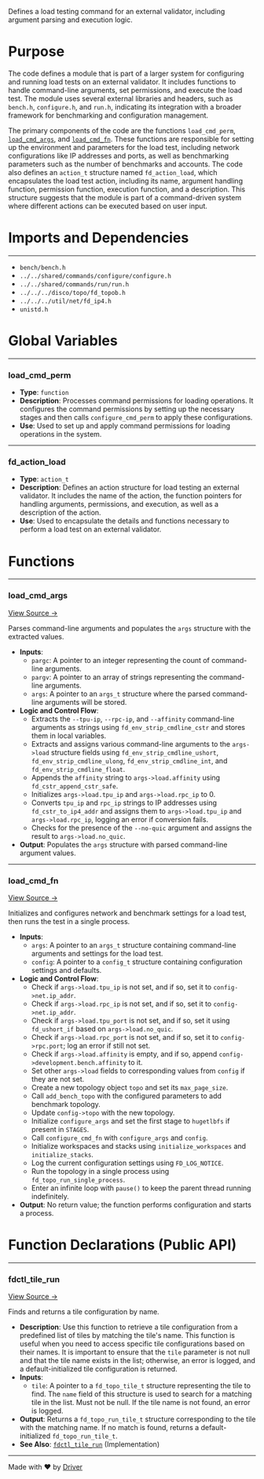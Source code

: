 <!--------------------------------------------------------------------------------->
<!-- IMPORTANT: This file is auto-generated by Driver (https://driver.ai). -------->
<!-- Manual edits may be overwritten on future commits. --------------------------->
<!--------------------------------------------------------------------------------->

Defines a load testing command for an external validator, including argument parsing and execution logic.

# Purpose
The code defines a module that is part of a larger system for configuring and running load tests on an external validator. It includes functions to handle command-line arguments, set permissions, and execute the load test. The module uses several external libraries and headers, such as `bench.h`, `configure.h`, and `run.h`, indicating its integration with a broader framework for benchmarking and configuration management.

The primary components of the code are the functions `load_cmd_perm`, [`load_cmd_args`](<#load_cmd_args>), and [`load_cmd_fn`](<#load_cmd_fn>). These functions are responsible for setting up the environment and parameters for the load test, including network configurations like IP addresses and ports, as well as benchmarking parameters such as the number of benchmarks and accounts. The code also defines an `action_t` structure named `fd_action_load`, which encapsulates the load test action, including its name, argument handling function, permission function, execution function, and a description. This structure suggests that the module is part of a command-driven system where different actions can be executed based on user input.
# Imports and Dependencies

---
- `bench/bench.h`
- `../../shared/commands/configure/configure.h`
- `../../shared/commands/run/run.h`
- `../../../disco/topo/fd_topob.h`
- `../../../util/net/fd_ip4.h`
- `unistd.h`


# Global Variables

---
### load\_cmd\_perm
- **Type**: `function`
- **Description**: Processes command permissions for loading operations. It configures the command permissions by setting up the necessary stages and then calls `configure_cmd_perm` to apply these configurations.
- **Use**: Used to set up and apply command permissions for loading operations in the system.


---
### fd\_action\_load
- **Type**: ``action_t``
- **Description**: Defines an action structure for load testing an external validator. It includes the name of the action, the function pointers for handling arguments, permissions, and execution, as well as a description of the action.
- **Use**: Used to encapsulate the details and functions necessary to perform a load test on an external validator.


# Functions

---
### load\_cmd\_args<!-- {{#callable:load_cmd_args}} -->
[View Source →](<../../../../../../src/app/shared_dev/commands/load.c#L29>)

Parses command-line arguments and populates the `args` structure with the extracted values.
- **Inputs**:
    - `pargc`: A pointer to an integer representing the count of command-line arguments.
    - `pargv`: A pointer to an array of strings representing the command-line arguments.
    - `args`: A pointer to an `args_t` structure where the parsed command-line arguments will be stored.
- **Logic and Control Flow**:
    - Extracts the `--tpu-ip`, `--rpc-ip`, and `--affinity` command-line arguments as strings using `fd_env_strip_cmdline_cstr` and stores them in local variables.
    - Extracts and assigns various command-line arguments to the `args->load` structure fields using `fd_env_strip_cmdline_ushort`, `fd_env_strip_cmdline_ulong`, `fd_env_strip_cmdline_int`, and `fd_env_strip_cmdline_float`.
    - Appends the `affinity` string to `args->load.affinity` using `fd_cstr_append_cstr_safe`.
    - Initializes `args->load.tpu_ip` and `args->load.rpc_ip` to 0.
    - Converts `tpu_ip` and `rpc_ip` strings to IP addresses using `fd_cstr_to_ip4_addr` and assigns them to `args->load.tpu_ip` and `args->load.rpc_ip`, logging an error if conversion fails.
    - Checks for the presence of the `--no-quic` argument and assigns the result to `args->load.no_quic`.
- **Output**: Populates the `args` structure with parsed command-line argument values.


---
### load\_cmd\_fn<!-- {{#callable:load_cmd_fn}} -->
[View Source →](<../../../../../../src/app/shared_dev/commands/load.c#L64>)

Initializes and configures network and benchmark settings for a load test, then runs the test in a single process.
- **Inputs**:
    - `args`: A pointer to an `args_t` structure containing command-line arguments and settings for the load test.
    - `config`: A pointer to a `config_t` structure containing configuration settings and defaults.
- **Logic and Control Flow**:
    - Check if `args->load.tpu_ip` is not set, and if so, set it to `config->net.ip_addr`.
    - Check if `args->load.rpc_ip` is not set, and if so, set it to `config->net.ip_addr`.
    - Check if `args->load.tpu_port` is not set, and if so, set it using `fd_ushort_if` based on `args->load.no_quic`.
    - Check if `args->load.rpc_port` is not set, and if so, set it to `config->rpc.port`; log an error if still not set.
    - Check if `args->load.affinity` is empty, and if so, append `config->development.bench.affinity` to it.
    - Set other `args->load` fields to corresponding values from `config` if they are not set.
    - Create a new topology object `topo` and set its `max_page_size`.
    - Call `add_bench_topo` with the configured parameters to add benchmark topology.
    - Update `config->topo` with the new topology.
    - Initialize `configure_args` and set the first stage to `hugetlbfs` if present in `STAGES`.
    - Call `configure_cmd_fn` with `configure_args` and `config`.
    - Initialize workspaces and stacks using `initialize_workspaces` and `initialize_stacks`.
    - Log the current configuration settings using `FD_LOG_NOTICE`.
    - Run the topology in a single process using `fd_topo_run_single_process`.
    - Enter an infinite loop with `pause()` to keep the parent thread running indefinitely.
- **Output**: No return value; the function performs configuration and starts a process.


# Function Declarations (Public API)

---
### fdctl\_tile\_run<!-- {{#callable_declaration:fdctl_tile_run}} -->
[View Source →](<../../../../../../src/app/shared_dev/commands/load.c#L10>)

Finds and returns a tile configuration by name.
- **Description**: Use this function to retrieve a tile configuration from a predefined list of tiles by matching the tile's name. This function is useful when you need to access specific tile configurations based on their names. It is important to ensure that the `tile` parameter is not null and that the tile name exists in the list; otherwise, an error is logged, and a default-initialized tile configuration is returned.
- **Inputs**:
    - `tile`: A pointer to a `fd_topo_tile_t` structure representing the tile to find. The `name` field of this structure is used to search for a matching tile in the list. Must not be null. If the tile name is not found, an error is logged.
- **Output**: Returns a `fd_topo_run_tile_t` structure corresponding to the tile with the matching name. If no match is found, returns a default-initialized `fd_topo_run_tile_t`.
- **See Also**: [`fdctl_tile_run`](<../../shared/boot/fd_boot.c.md#fdctl_tile_run>)  (Implementation)



---
Made with ❤️ by [Driver](https://www.driver.ai/)